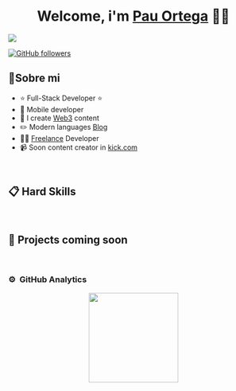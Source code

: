 

<!--
**pauortegarcia/pauortegarcia** is a ✨ _special_ ✨ repository because its `README.md` (this file) appears on your GitHub profile. -->

<div align="center">
<h1 align="center">Welcome, i'm <a target="_blank" href="https://pauortegarcia.es">Pau Ortega</a> 🧑‍💻</h1>
</div>
<img src="https://i.imgur.com/vsZrktH.png">


[![GitHub followers](https://img.shields.io/github/followers/pauortegarcia?style=social)](https://github.com/pauortegarcia)


## 🤵Sobre mi

- ⭐ Full-Stack Developer ⭐ 
- 📲 Mobile developer
- 🎥 I create [Web3](https://instagram.com/pauortegarcia) content
- ✏️ Modern languages [Blog](https://pauortegarcia.es/blog)
- 🧑‍🏫 [Freelance](https://pauortegarcia.es) Developer
- 📹 Soon content creator in [kick.com](kick.com/es-dpiwi)
<br>

## 📋 Hard Skills

<br>

## 🚀 Projects coming soon
                                                                            
</div>
<br>

### ⚙️ &nbsp;GitHub Analytics

<p align="center">
<a href="https://github.com/pauortegarcia">
  <img height="180em" src="https://github-readme-stats-eight-theta.vercel.app/api?username=pauortegarcia&show_icons=true&theme=algolia&include_all_commits=true&count_private=true"/>
  
</a>
</p>
